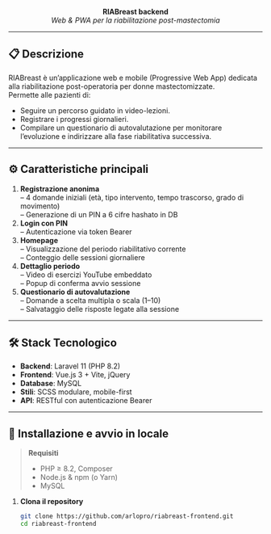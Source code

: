 <p align="center">
  <strong>RIABreast backend</strong><br>
  <em>Web & PWA per la riabilitazione post-mastectomia</em>
</p>

---

## 📋 Descrizione

RIABreast è un’applicazione web e mobile (Progressive Web App) dedicata alla riabilitazione post-operatoria per donne mastectomizzate.  
Permette alle pazienti di:

- Seguire un percorso guidato in video-lezioni.
- Registrare i progressi giornalieri.
- Compilare un questionario di autovalutazione per monitorare l’evoluzione e indirizzare alla fase riabilitativa successiva.

---

## ⚙️ Caratteristiche principali

1. **Registrazione anonima**  
   – 4 domande iniziali (età, tipo intervento, tempo trascorso, grado di movimento)  
   – Generazione di un PIN a 6 cifre hashato in DB
2. **Login con PIN**  
   – Autenticazione via token Bearer
3. **Homepage**  
   – Visualizzazione del periodo riabilitativo corrente  
   – Conteggio delle sessioni giornaliere
4. **Dettaglio periodo**  
   – Video di esercizi YouTube embeddato  
   – Popup di conferma avvio sessione
5. **Questionario di autovalutazione**  
   – Domande a scelta multipla o scala (1–10)  
   – Salvataggio delle risposte legate alla sessione

---

## 🛠️ Stack Tecnologico

- **Backend**: Laravel 11 (PHP 8.2)
- **Frontend**: Vue.js 3 + Vite, jQuery
- **Database**: MySQL
- **Stili**: SCSS modulare, mobile-first
- **API**: RESTful con autenticazione Bearer

---

## 🚀 Installazione e avvio in locale

> **Requisiti**
> - PHP ≥ 8.2, Composer
> - Node.js & npm (o Yarn)
> - MySQL

1. **Clona il repository**
   ```bash
   git clone https://github.com/arlopro/riabreast-frontend.git
   cd riabreast-frontend

